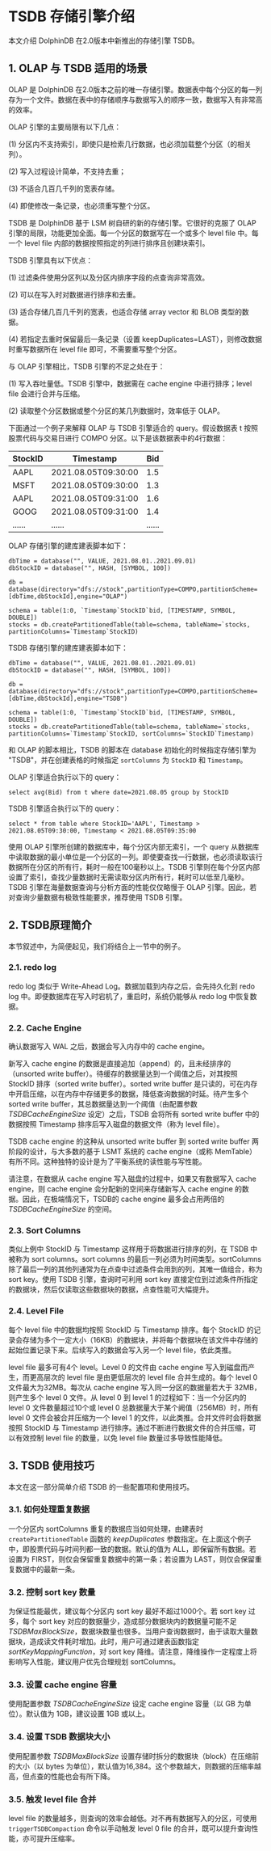 # TSDB 存储引擎介绍

本文介绍 DolphinDB 在2.0版本中新推出的存储引擎 TSDB。

## 1. OLAP 与 TSDB 适用的场景

OLAP 是 DolphinDB 在2.0版本之前的唯一存储引擎。数据表中每个分区的每一列存为一个文件。数据在表中的存储顺序与数据写入的顺序一致，数据写入有非常高的效率。

OLAP 引擎的主要局限有以下几点：

(1) 分区内不支持索引，即使只是检索几行数据，也必须加载整个分区（的相关列）。

(2) 写入过程设计简单，不支持去重；

(3) 不适合几百几千列的宽表存储。

(4) 即使修改一条记录，也必须重写整个分区。

TSDB 是 DolphinDB 基于 LSM 树自研的新的存储引擎。它很好的克服了 OLAP 引擎的局限，功能更加全面。每一个分区的数据写在一个或多个 level file 中。每一个 level file 内部的数据按照指定的列进行排序且创建块索引。

TSDB 引擎具有以下优点：

(1) 过滤条件使用分区列以及分区内排序字段的点查询非常高效。

(2) 可以在写入时对数据进行排序和去重。

(3) 适合存储几百几千列的宽表，也适合存储 array vector 和 BLOB 类型的数据。

(4) 若指定去重时保留最后一条记录（设置 keepDuplicates=LAST），则修改数据时重写数据所在 level file 即可，不需要重写整个分区。

与 OLAP 引擎相比，TSDB 引擎的不足之处在于：

(1) 写入吞吐量低。TSDB 引擎中，数据需在 cache engine 中进行排序；level file 会进行合并与压缩。

(2) 读取整个分区数据或整个分区的某几列数据时，效率低于 OLAP。

下面通过一个例子来解释 OLAP 与 TSDB 引擎适合的 query。假设数据表 t 按照股票代码与交易日进行 COMPO 分区。以下是该数据表中的4行数据：

| StockID | Timestamp           | Bid  |
| ------- | ------------------- | ---- |
| AAPL    | 2021.08.05T09:30:00 | 1.5  |
| MSFT    | 2021.08.05T09:30:00 | 1.3  |
| AAPL    | 2021.08.05T09:31:00 | 1.6  |
| GOOG    | 2021.08.05T09:31:00 | 1.4  |
|......   |......               |......|

OLAP 存储引擎的建库建表脚本如下：

```
dbTime = database("", VALUE, 2021.08.01..2021.09.01)
dbStockID = database("", HASH, [SYMBOL, 100])

db = database(directory="dfs://stock",partitionType=COMPO,partitionScheme=[dbTime,dbStockId],engine="OLAP")

schema = table(1:0, `Timestamp`StockID`bid, [TIMESTAMP, SYMBOL, DOUBLE])
stocks = db.createPartitionedTable(table=schema, tableName=`stocks, partitionColumns=`Timestamp`StockID)
```

TSDB 存储引擎的建库建表脚本如下：

```
dbTime = database("", VALUE, 2021.08.01..2021.09.01)
dbStockID = database("", HASH, [SYMBOL, 100])

db = database(directory="dfs://stock",partitionType=COMPO,partitionScheme=[dbTime,dbStockId],engine="TSDB")

schema = table(1:0, `Timestamp`StockID`bid, [TIMESTAMP, SYMBOL, DOUBLE])
stocks = db.createPartitionedTable(table=schema, tableName=`stocks, partitionColumns=`Timestamp`StockID, sortColumns=`StockID`Timestamp)
```

和 OLAP 的脚本相比，TSDB 的脚本在 database 初始化的时候指定存储引擎为 "TSDB"，并在创建表格的时候指定 `sortColumns` 为 `StockID` 和 `Timestamp`。

OLAP 引擎适合执行以下的 query：

```
select avg(Bid) from t where date=2021.08.05 group by StockID
```

TSDB 引擎适合执行以下的 query：

```
select * from table where StockID='AAPL', Timestamp > 2021.08.05T09:30:00, Timestamp < 2021.08.05T09:35:00
```

使用 OLAP 引擎所创建的数据库中，每个分区内部无索引，一个 query 从数据库中读取数据的最小单位是一个分区的一列。即使要查找一行数据，也必须读取该行数据所在分区的所有行，耗时一般在100毫秒以上。TSDB 引擎则在每个分区内部设置了索引，查找少量数据时无需读取分区内所有行，耗时可以低至几毫秒。TSDB 引擎在海量数据查询与分析方面的性能仅仅略慢于 OLAP 引擎。因此，若对查询少量数据有极致性能要求，推荐使用 TSDB 引擎。

## 2. TSDB原理简介

本节叙述中，为简便起见，我们将结合上一节中的例子。

### 2.1. redo log

redo log 类似于 Write-Ahead Log。数据加载到内存之后，会先持久化到 redo log 中。即便数据库在写入时宕机了，重启时，系统仍能够从 redo log 中恢复数据。

### 2.2. Cache Engine

确认数据写入 WAL 之后，数据会写入内存中的 cache engine。

新写入 cache engine 的数据是直接追加（append）的，且未经排序的（unsorted write buffer）。待缓存的数据量达到一个阈值之后，对其按照 StockID 排序（sorted write buffer）。sorted write buffer 是只读的，可在内存中开启压缩，以在内存中存储更多的数据，降低查询数据的时延。待产生多个 sorted write buffer，其总数据量达到一个阈值（由配置参数 *TSDBCacheEngineSize* 设定）之后，TSDB 会将所有 sorted write buffer 中的数据按照 Timestamp 排序后写入磁盘的数据文件（称为 level file）。

TSDB cache engine 的这种从 unsorted write buffer 到 sorted write buffer 两阶段的设计，与大多数的基于 LSMT 系统的 cache engine（或称 MemTable）有所不同。这种独特的设计是为了平衡系统的读性能与写性能。

请注意，在数据从 cache engine 写入磁盘的过程中，如果又有数据写入 cache engine，则 cache engine 会分配新的空间来存储新写入 cache engine 的数据。因此，在极端情况下，TSDB的 cache engine 最多会占用两倍的 *TSDBCacheEngineSize* 的空间。 

### 2.3. Sort Columns

类似上例中 StockID 与 Timestamp 这样用于将数据进行排序的列，在 TSDB 中被称为 sort columns。sort columns 的最后一列必须为时间类型。sortColumns 除了最后一列的其他列通常为在点查中过滤条件会用到的列，其唯一值组合，称为 sort key。使用 TSDB 引擎，查询时可利用 sort key 直接定位到过滤条件所指定的数据块，然后仅读取这些数据块的数据，点查性能可大幅提升。

### 2.4. Level File

每个 level file 中的数据均按照 StockID 与 Timestamp 排序。每个 StockID 的记录会存储为多个一定大小（16KB）的数据块，并将每个数据块在该文件中存储的起始位置记录下来。后续写入的数据会写入另一个 level file，依此类推。

level file 最多可有4个 level。Level 0 的文件由 cache engine 写入到磁盘而产生，而更高层次的 level file 是由更低层次的 level file 合并生成的。每个 level 0 文件最大为32MB。每次从 cache engine 写入同一分区的数据量若大于 32MB，则产生多个 level 0 文件。从 level 0 到 level 1 的过程如下：当一个分区内的 level 0 文件数量超过10个或 level 0 总数据量大于某个阙值（256MB）时，所有 level 0 文件会被合并压缩为一个 level 1 的文件，以此类推。合并文件时会将数据按照 StockID 与 Timestamp 进行排序。通过不断进行数据文件的合并压缩，可以有效控制  level file 的数量，以免 level file 数量过多导致性能降低。

## 3. TSDB 使用技巧

本文在这一部分简单介绍 TSDB 的一些配置项和使用技巧。

### 3.1. 如何处理重复数据

一个分区内 sortColumns 重复的数据应当如何处理，由建表时 `createPartitionedTable` 函数的 *keepDuplicates* 参数指定。在上面这个例子中，即股票代码与时间列都一致的数据。默认的值为 ALL，即保留所有数据。若设置为 FIRST，则仅会保留重复数据中的第一条；若设置为 LAST，则仅会保留重复数据中的最新一条。

### 3.2. 控制 sort key 数量

为保证性能最优，建议每个分区内 sort key 最好不超过1000个。若 sort key 过多，每个 sort key 对应的数据量少，造成部分数据块内的数据量可能不足 *TSDBMaxBlockSize*，数据块数量也很多。当用户查询数据时，由于读取大量数据块，造成读文件耗时增加。此时，用户可通过建表函数指定 *sortKeyMappingFunction*，对 sort key 降维。请注意，降维操作一定程度上将影响写入性能，建议用户优先合理规划 sortColumns。

### 3.3. 设置 cache engine 容量

使用配置参数 *TSDBCacheEngineSize* 设定 cache engine 容量（以 GB 为单位）。默认值为 1GB，建议设置 1GB 或以上。

### 3.4. 设置 TSDB 数据块大小

使用配置参数 *TSDBMaxBlockSize* 设置存储时拆分的数据块（block）在压缩前的大小（以 bytes 为单位），默认值为16,384。这个参数越大，则数据的压缩率越高，但点查的性能也会有所下降。

### 3.5. 触发 level file 合并

level file 的数量越多，则查询的效率会越低。对不再有数据写入的分区，可使用 `triggerTSDBCompaction` 命令以手动触发 level 0 file 的合并，既可以提升查询性能，亦可提升压缩率。